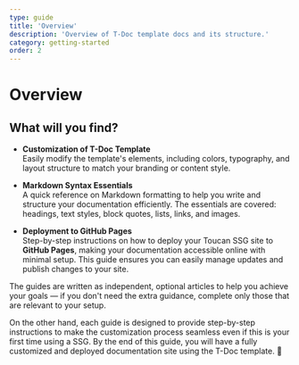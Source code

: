 ```yaml
---
type: guide
title: 'Overview'
description: 'Overview of T-Doc template docs and its structure.'
category: getting-started
order: 2
---
```


# Overview

## What will you find? 

- **Customization of T-Doc Template**  
  Easily modify the template's elements, including colors, typography, and layout structure to match your branding or content style. 

- **Markdown Syntax Essentials**  
  A quick reference on Markdown formatting to help you write and structure your documentation efficiently.
  The essentials are covered: headings, text styles, block quotes, lists, links, and images.

- **Deployment to GitHub Pages**  
  Step-by-step instructions on how to deploy your Toucan SSG site to **GitHub Pages**, making your documentation accessible online with minimal setup.
  This guide ensures you can easily manage updates and publish changes to your site.


The guides are written as independent, optional articles to help you achieve your goals — if you don't need the extra guidance, complete only those that are relevant to your setup. 

On the other hand, each guide is designed to provide step-by-step instructions to make the customization process seamless even if this is your first time using a SSG.
By the end of this guide, you will have a fully customized and deployed documentation site using the T-Doc template. 🚀

